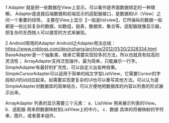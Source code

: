1 Adapter
就是把一些数据在View上显示。可以看作是界面数据绑定的一种理解。
Adapter是连接后端数据和前端显示的适配器接口，是数据和UI（View）之间一个重要的纽带。
主要在View上显示【一般是listview】，它所操纵的数据一般都是一些比较复杂的数据，如数组，链表，数据库，集合等。适配器就像显示器，把复杂的东西按人可以接受的方式来展现。

2 Android常用的Adapter
Android之Adapter用法总结：https://www.cnblogs.com/devinzhang/archive/2012/01/20/2328334.html
BaseAdapter是一个抽象类，继承它需要实现较多的方法，所以也就具有较高的灵活性；
ArrayAdapter支持泛型操作，最为简单，只能展示一行字。
SimpleAdapter有最好的扩充性，可以自定义出各种效果。
SimpleCursorAdapter可以适用于简单的纯文字型ListView，它需要Cursor的字段和UI的id对应起来。如需要实现更复杂的UI也可以重写其他方法。可以认为是SimpleAdapter对数据库的简单结合，可以方便地把数据库的内容以列表的形式展示出来。

ArrayAdapter
列表的显示需要三个元素：
a．ListVeiw 用来展示列表的View。
b．适配器 用来把数据映射到ListView上的中介。
c．数据    具体的将被映射的字符串，图片，或者基本组件。
